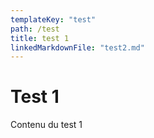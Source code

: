```yaml
---
templateKey: "test"
path: /test
title: test 1
linkedMarkdownFile: "test2.md"
---
```


<div class="test1">
<h1>Test 1</h1>  
<p>Contenu du test 1</p>
</div>
